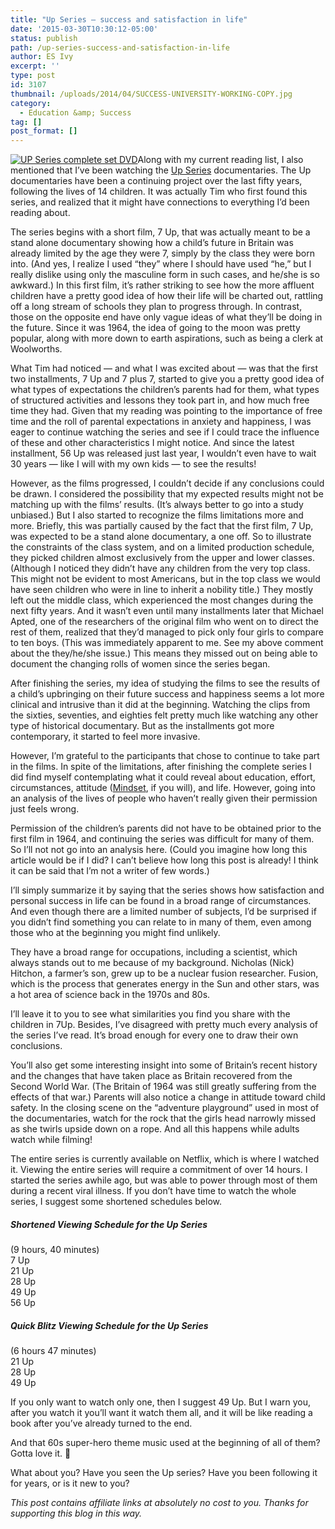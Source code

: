 ```yaml
---
title: "Up Series – success and satisfaction in life"
date: '2015-03-30T10:30:12-05:00'
status: publish
path: /up-series-success-and-satisfaction-in-life
author: ES Ivy
excerpt: ''
type: post
id: 3107
thumbnail: /uploads/2014/04/SUCCESS-UNIVERSITY-WORKING-COPY.jpg
category:
  - Education &amp; Success
tag: []
post_format: []
---
```

[![UP Series complete set DVD](/uploads/2015/03/Up-series-388-x-500.jpg)](http://www.amazon.com/gp/product/B00CD6VY6S/ref=as_li_qf_sp_asin_il_tl?ie=UTF8&camp=1789&creative=9325&creativeASIN=B00CD6VY6S&linkCode=as2&tag=esiv-20&linkId=QGUTIOIU22M5N5OI)Along with my current reading list, I also mentioned that I’ve been watching the [Up Series](http://www.amazon.com/gp/product/B00CD6VY6S/ref=as_li_qf_sp_asin_il_tl?ie=UTF8&camp=1789&creative=9325&creativeASIN=B00CD6VY6S&linkCode=as2&tag=esiv-20&linkId=QGUTIOIU22M5N5OI) documentaries. The Up documentaries have been a continuing project over the last fifty years, following the lives of 14 children. It was actually Tim who first found this series, and realized that it might have connections to everything I’d been reading about.

The series begins with a short film, 7 Up, that was actually meant to be a stand alone documentary showing how a child’s future in Britain was already limited by the age they were 7, simply by the class they were born into. (And yes, I realize I used “they” where I should have used “he,” but I really dislike using only the masculine form in such cases, and he/she is so awkward.) In this first film, it’s rather striking to see how the more affluent children have a pretty good idea of how their life will be charted out, rattling off a long stream of schools they plan to progress through. In contrast, those on the opposite end have only vague ideas of what they’ll be doing in the future. Since it was 1964, the idea of going to the moon was pretty popular, along with more down to earth aspirations, such as being a clerk at Woolworths.

What Tim had noticed — and what I was excited about — was that the first two installments, 7 Up and 7 plus 7, started to give you a pretty good idea of what types of expectations the children’s parents had for them, what types of structured activities and lessons they took part in, and how much free time they had. Given that my reading was pointing to the importance of free time and the roll of parental expectations in anxiety and happiness, I was eager to continue watching the series and see if I could trace the influence of these and other characteristics I might notice. And since the latest installment, 56 Up was released just last year, I wouldn’t even have to wait 30 years — like I will with my own kids — to see the results!

However, as the films progressed, I couldn’t decide if any conclusions could be drawn. I considered the possibility that my expected results might not be matching up with the films’ results. (It’s always better to go into a study unbiased.) But I also started to recognize the films limitations more and more. Briefly, this was partially caused by the fact that the first film, 7 Up, was expected to be a stand alone documentary, a one off. So to illustrate the constraints of the class system, and on a limited production schedule, they picked children almost exclusively from the upper and lower classes. (Although I noticed they didn’t have any children from the very top class. This might not be evident to most Americans, but in the top class we would have seen children who were in line to inherit a nobility title.) They mostly left out the middle class, which experienced the most changes during the next fifty years. And it wasn’t even until many installments later that Michael Apted, one of the researchers of the original film who went on to direct the rest of them, realized that they’d managed to pick only four girls to compare to ten boys. (This was immediately apparent to me. See my above comment about the they/he/she issue.) This means they missed out on being able to document the changing rolls of women since the series began.

After finishing the series, my idea of studying the films to see the results of a child’s upbringing on their future success and happiness seems a lot more clinical and intrusive than it did at the beginning. Watching the clips from the sixties, seventies, and eighties felt pretty much like watching any other type of historical documentary. But as the installments got more contemporary, it started to feel more invasive.

However, I’m grateful to the participants that chose to continue to take part in the films. In spite of the limitations, after finishing the complete series I did find myself contemplating what it could reveal about education, effort, circumstances, attitude ([Mindset](http://mindsetonline.com), if you will), and life. However, going into an analysis of the lives of people who haven’t really given their permission just feels wrong.

Permission of the children’s parents did not have to be obtained prior to the first film in 1964, and continuing the series was difficult for many of them. So I’ll not not go into an analysis here. (Could you imagine how long this article would be if I did? I can’t believe how long this post is already! I think it can be said that I’m not a writer of few words.)

I’ll simply summarize it by saying that the series shows how satisfaction and personal success in life can be found in a broad range of circumstances. And even though there are a limited number of subjects, I’d be surprised if you didn’t find something you can relate to in many of them, even among those who at the beginning you might find unlikely.

They have a broad range for occupations, including a scientist, which always stands out to me because of my background. Nicholas (Nick) Hitchon, a farmer’s son, grew up to be a nuclear fusion researcher. Fusion, which is the process that generates energy in the Sun and other stars, was a hot area of science back in the 1970s and 80s.

I’ll leave it to you to see what similarities you find you share with the children in 7Up. Besides, I’ve disagreed with pretty much every analysis of the series I’ve read. It’s broad enough for every one to draw their own conclusions.

You’ll also get some interesting insight into some of Britain’s recent history and the changes that have taken place as Britain recovered from the Second World War. (The Britain of 1964 was still greatly suffering from the effects of that war.) Parents will also notice a change in attitude toward child safety. In the closing scene on the “adventure playground” used in most of the documentaries, watch for the rock that the girls head narrowly missed as she twirls upside down on a rope. And all this happens while adults watch while filming!

The entire series is currently available on Netflix, which is where I watched it. Viewing the entire series will require a commitment of over 14 hours. I started the series awhile ago, but was able to power through most of them during a recent viral illness. If you don’t have time to watch the whole series, I suggest some shortened schedules below.

##### Shortened Viewing Schedule for the Up Series  
(9 hours, 40 minutes)  
7 Up  
21 Up  
28 Up  
49 Up  
56 Up

##### Quick Blitz Viewing Schedule for the Up Series  
(6 hours 47 minutes)  
21 Up  
28 Up  
49 Up

If you only want to watch only one, then I suggest 49 Up. But I warn you, after you watch it you’ll want it watch them all, and it will be like reading a book after you’ve already turned to the end.

And that 60s super-hero theme music used at the beginning of all of them? Gotta love it. 🙂

What about you? Have you seen the Up series? Have you been following it for years, or is it new to you?

*This post contains affiliate links at absolutely no cost to you. Thanks for supporting this blog in this way.*
